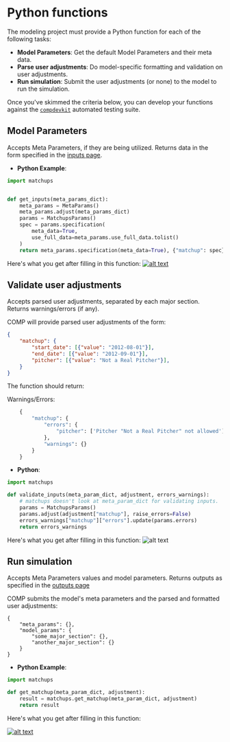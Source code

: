 # Python functions

The modeling project must provide a Python function for each of the following tasks:

- **Model Parameters**: Get the default Model Parameters and their meta data.
- **Parse user adjustments**: Do model-specific formatting and validation on user adjustments.
- **Run simulation**: Submit the user adjustments (or none) to the model to run the simulation.

Once you've skimmed the criteria below, you can develop your functions against the [`compdevkit`](https://github.com/comp-org/Developer-Tools/) automated testing suite.

Model Parameters
----------------------

Accepts Meta Parameters, if they are being utilized. Returns data in the form specified in the [inputs page](/publish/inputs/).

- **Python Example**:

```python
import matchups


def get_inputs(meta_params_dict):
    meta_params = MetaParams()
    meta_params.adjust(meta_params_dict)
    params = MatchupsParams()
    spec = params.specification(
        meta_data=True,
        use_full_data=meta_params.use_full_data.tolist()
    )
    return meta_params.specification(meta_data=True), {"matchup": spec}

```

Here's what you get after filling in this function:
[![alt text](https://user-images.githubusercontent.com/9206065/56739963-eee28780-673d-11e9-8692-59f58af2b5ff.png)](https://www.compmodels.org/hdoupe/Matchups/)

Validate user adjustments
--------------------------
Accepts parsed user adjustments, separated by each major section. Returns warnings/errors (if any).

COMP will provide parsed user adjustments of the form:

```json
{
    "matchup": {
        "start_date": [{"value": "2012-08-01"}],
        "end_date": [{"value": "2012-09-01"}],
        "pitcher": [{"value": "Not a Real Pitcher"}],
    }
}
```

The function should return:

Warnings/Errors:

```python
    {
        "matchup": {
            "errors": {
                "pitcher": ['Pitcher "Not a Real Pitcher" not allowed']
            },
            "warnings": {}
        }
    }
```

- **Python**:

```python
import matchups

def validate_inputs(meta_param_dict, adjustment, errors_warnings):
    # matchups doesn't look at meta_param_dict for validating inputs.
    params = MatchupsParams()
    params.adjust(adjustment["matchup"], raise_errors=False)
    errors_warnings["matchup"]["errors"].update(params.errors)
    return errors_warnings
```

Here's what you get after filling in this function:
![alt text](https://user-images.githubusercontent.com/9206065/56741151-48e44c80-6740-11e9-88a8-dcc5887a3187.png)


Run simulation
----------------

Accepts Meta Parameters values and model parameters. Returns outputs as specified in the [outputs page](/publish/outputs/)

COMP submits the model's meta parameters and the parsed and formatted user adjustments:

```
{
    "meta_params": {},
    "model_params": {
        "some_major_section": {},
        "another_major_section": {}
    }
}
```

- **Python Example**:

```python
import matchups

def get_matchup(meta_param_dict, adjustment):
    result = matchups.get_matchup(meta_param_dict, adjustment)
    return result
```

Here's what you get after filling in this function:

[![alt text](https://user-images.githubusercontent.com/9206065/56739964-ef7b1e00-673d-11e9-9d91-2f7227d09897.png)](https://www.compmodels.org/hdoupe/Matchups/16/)